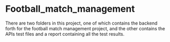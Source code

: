 # Football_match_management
There are two folders in this project, one of which contains the backend forth for the football match management project, and the other contains the APIs test files and a report containing all the test results.
